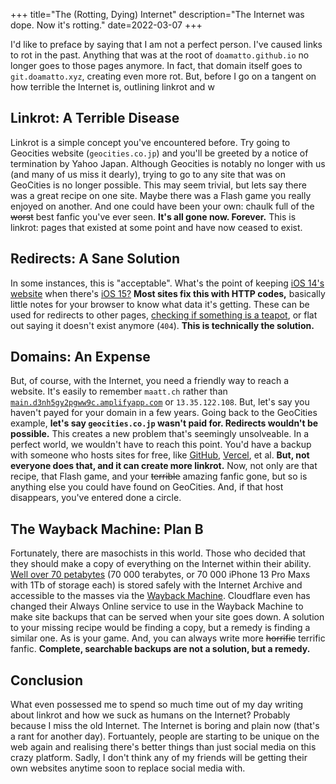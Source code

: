 +++
title="The (Rotting, Dying) Internet"
description="The Internet was dope. Now it's rotting."
date=2022-03-07
+++

I'd like to preface by saying that I am not a perfect person. I've caused links to rot in the past. Anything that was at the root of `doamatto.github.io` no longer goes to those pages anymore. In fact, that domain itself goes to `git.doamatto.xyz`, creating even more rot. But, before I go on a tangent on how terrible the Internet is, outlining linkrot and w

## Linkrot: A Terrible Disease
Linkrot is a simple concept you've encountered before. Try going to Geocities website (`geocities.co.jp`) and you'll be greeted by a notice of termination by Yahoo Japan. Although Geocities is notably no longer with us (and many of us miss it dearly), trying to go to any site that was on GeoCities is no longer possible. This may seem trivial, but lets say there was a great recipe on one site. Maybe there was a Flash game you really enjoyed on another. And one could have been your own: chaulk full of the ~~worst~~ best fanfic you've ever seen. **It's all gone now. Forever.** This is linkrot: pages that existed at some point and have now ceased to exist.

## Redirects: A Sane Solution

In some instances, this is "acceptable". What's the point of keeping [iOS 14's website](https://www.apple.com/ios/ios-14/) when there's [iOS 15?](https://www.apple.com/ios/ios-15/) **Most sites fix this with HTTP codes,** basically little notes for your browser to know what data it's getting. These can be used for redirects to other pages, [checking if something is a teapot](https://developer.mozilla.org/en-US/docs/Web/HTTP/Status/418), or flat out saying it doesn't exist anymore (`404`). **This is technically the solution.**
 
## Domains: An Expense
But, of course, with the Internet, you need a friendly way to reach a website. It's easily to remember `maatt.ch` rather than [`main.d3nh5gy2pgww9c.amplifyapp.com`](https://main.d3nh5gy2pgww9c.amplifyapp.com) or `13.35.122.108`. But, let's say you haven't payed for your domain in a few years. Going back to the GeoCities example, **let's say `geocities.co.jp` wasn't paid for. Redirects wouldn't be possible.** This creates a new problem that's seemingly unsolveable. In a perfect world, we wouldn't have to reach this point. You'd have a backup with someone who hosts sites for free, like [GitHub](https://pages.github.com), [Vercel](https://vercel.com), et al. **But, not everyone does that, and it can create more linkrot.** Now, not only are that recipe, that Flash game, and your ~~terrible~~ amazing fanfic gone, but so is anything else you could have found on GeoCities. And, if that host disappears, you've entered done a circle.

## The Wayback Machine: Plan B
Fortunately, there are masochists in this world. Those who decided that they should make a copy of everything on the Internet within their ability. [Well over 70 petabytes](https://web.archive.org/web/20201202065323/https://blog.adafruit.com/2020/12/01/donate-to-the-internet-archive-digital-library-of-free-borrowable-books-movies-music-wayback-machine-internetarchive/) (70 000 terabytes, or 70 000 iPhone 13 Pro Maxs with 1Tb of storage each) is stored safely with the Internet Archive and accessible to the masses via the [Wayback Machine](https://web.archive.org). Cloudflare even has changed their Always Online service to use in the Wayback Machine to make site backups that can be served when your site goes down. A solution to your missing recipe would be finding a copy, but a remedy is finding a similar one. As is your game. And, you can always write more ~~horrific~~ terrific fanfic. **Complete, searchable backups are not a solution, but a remedy.** 

## Conclusion
What even possessed me to spend so much time out of my day writing about linkrot and how we suck as humans on the Internet? Probably because I miss the old Internet. The Internet is boring and plain now (that's a rant for another day). Fortuantely, people are starting to be unique on the web again and realising there's better things than just social media on this crazy platform. Sadly, I don't think any of my friends will be getting their own websites anytime soon to replace social media with.
